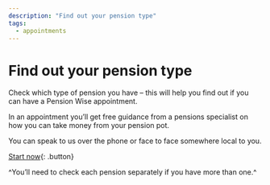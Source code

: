 ```yaml
---
description: "Find out your pension type"
tags:
  - appointments
---
```


# Find out your pension type

Check which type of pension you have – this will help you find out if you can have a Pension Wise appointment.

In an appointment you’ll get free guidance from a pensions specialist on how you can take money from your pension pot.

You can speak to us over the phone or face to face somewhere local to you.

[Start now](/pension-type-question-1){: .button}

^You’ll need to check each pension separately if you have more than one.^
